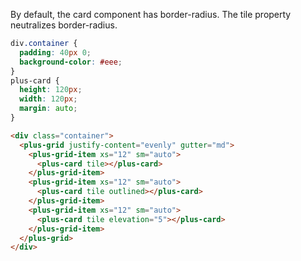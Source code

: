 By default, the card component has border-radius. The tile property neutralizes border-radius.

```css [style]
div.container {
  padding: 40px 0;
  background-color: #eee;
}
plus-card {
  height: 120px;
  width: 120px;
  margin: auto;
}
```

```html [template]
<div class="container">
  <plus-grid justify-content="evenly" gutter="md">
    <plus-grid-item xs="12" sm="auto">
      <plus-card tile></plus-card>
    </plus-grid-item>
    <plus-grid-item xs="12" sm="auto">
      <plus-card tile outlined></plus-card>
    </plus-grid-item>
    <plus-grid-item xs="12" sm="auto">
      <plus-card tile elevation="5"></plus-card>
    </plus-grid-item>
  </plus-grid>
</div>
```
